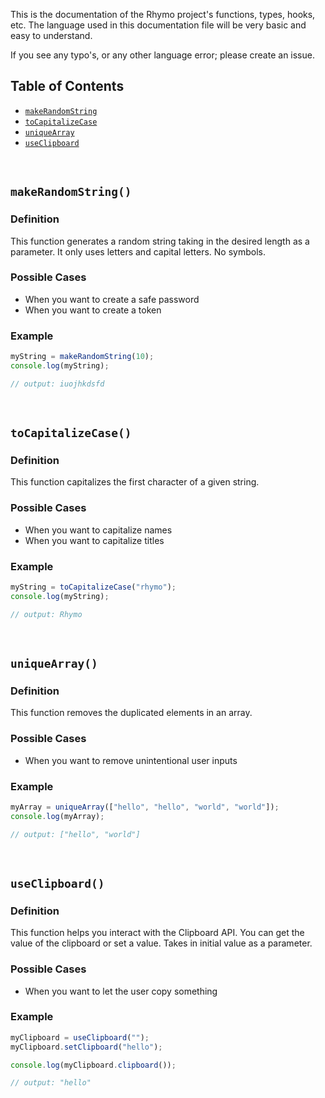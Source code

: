 This is the documentation of the Rhymo project's functions, types, hooks, etc. The language used in this documentation file will be very basic and easy to understand.

If you see any typo's, or any other language error; please create an issue.

## Table of Contents

- [`makeRandomString`](https://github.com/rhymojs/rhymojs/blob/master/DOCUMENTATION.md#makerandomstring)
- [`toCapitalizeCase`](https://github.com/rhymojs/rhymojs/blob/master/DOCUMENTATION.md#tocapitalizecase)
- [`uniqueArray`](https://github.com/rhymojs/rhymojs/blob/master/DOCUMENTATION.md#uniquearray)
- [`useClipboard`](https://github.com/rhymojs/rhymojs/blob/master/DOCUMENTATION.md#useclipboard)

<br>

## `makeRandomString()`

### Definition

This function generates a random string taking in the desired length as a parameter. It only uses letters and capital letters. No symbols.

### Possible Cases

- When you want to create a safe password
- When you want to create a token

### Example

```js
myString = makeRandomString(10);
console.log(myString);

// output: iuojhkdsfd
```

<br>

## `toCapitalizeCase()`

### Definition

This function capitalizes the first character of a given string.

### Possible Cases

- When you want to capitalize names
- When you want to capitalize titles

### Example

```js
myString = toCapitalizeCase("rhymo");
console.log(myString);

// output: Rhymo
```

<br>

## `uniqueArray()`

### Definition

This function removes the duplicated elements in an array.

### Possible Cases

- When you want to remove unintentional user inputs

### Example

```js
myArray = uniqueArray(["hello", "hello", "world", "world"]);
console.log(myArray);

// output: ["hello", "world"]
```

<br>

## `useClipboard()`

### Definition

This function helps you interact with the Clipboard API. You can get the value of the clipboard or set a value. Takes in initial value as a parameter.

### Possible Cases

- When you want to let the user copy something

### Example

```js
myClipboard = useClipboard("");
myClipboard.setClipboard("hello");

console.log(myClipboard.clipboard());

// output: "hello"
```
